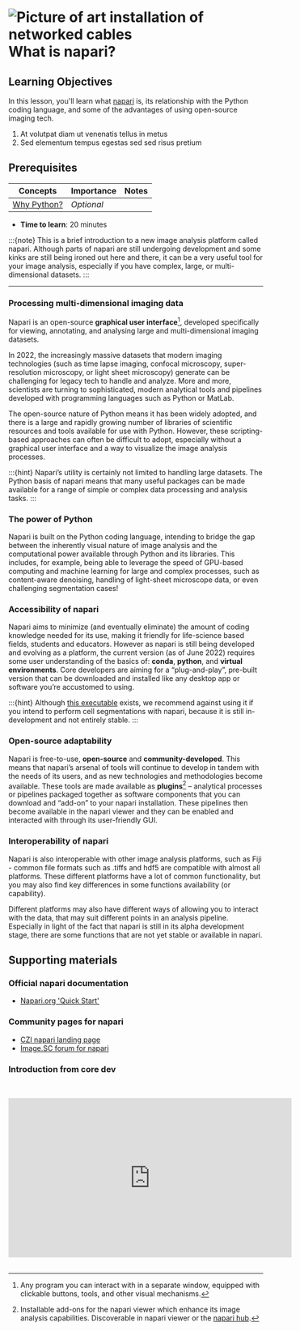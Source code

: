 ![Picture of art installation of networked cables](images/header_small.jpeg)
What is napari?
=======================

## Learning Objectives

In this lesson, you'll learn what [napari](https://www.napari.org) is, its relationship with the Python coding language, and some of the advantages of using open-source imaging tech. 

1.  At volutpat diam ut venenatis tellus in metus
2.  Sed elementum tempus egestas sed sed risus pretium

## Prerequisites

| Concepts                                                                         | Importance | Notes |
| -------------------------------------------------------------------------------- | ---------- | ----- |
| [Why Python?](https://foundations.projectpythia.org/foundations/why-python.html) | *Optional*    |       |

- **Time to learn**: 20 minutes

:::{note}
This is a brief introduction to a new image analysis platform called napari. Although parts of napari are still undergoing development and some kinks are still being ironed out here and there, it can be a very useful tool for your image analysis, especially if you have complex, large, or multi-dimensional datasets.
:::

---

### Processing multi-dimensional imaging data

Napari is an open-source **graphical user interface**[^mynote], developed specifically for viewing, annotating, and analysing large and multi-dimensional imaging datasets.

In 2022, the increasingly massive datasets that modern imaging technologies (such as time lapse imaging, confocal microscopy, super-resolution microscopy, or light sheet microscopy) generate can be challenging for legacy tech to handle and analyze. More and more, scientists are turning to sophisticated, modern analytical tools and pipelines developed with programming languages such as Python or MatLab. 

The open-source nature of Python means it has been widely adopted, and there is a large and rapidly growing number of libraries of scientific resources and tools available for use with Python. However, these scripting-based approaches can often be difficult to adopt, especially without a graphical user interface and a way to visualize the image analysis processes.

[^mynote]: Any program you can interact with in a separate window, equipped with clickable buttons, tools, and other visual mechanisms. 

:::{hint}
Napari’s utility is certainly not limited to handling large datasets. The Python basis of napari means that many useful packages can be made available for a range of simple or complex data processing and analysis tasks.
:::

### The power of Python

Napari is built on the Python coding language, intending to bridge the gap between the inherently visual nature of image analysis and the computational power available through Python and its libraries. This includes, for example, being able to leverage the speed of GPU-based computing and machine learning for large and complex processes, such as content-aware denoising, handling of light-sheet microscope data, or even challenging segmentation cases! 

### Accessibility of napari

Napari aims to minimize (and eventually eliminate) the amount of coding knowledge needed for its use, making it friendly for life-science based fields, students and educators. However as napari is still being developed and evolving as a platform, the current version (as of June 2022) requires some user understanding of the basics of: **conda**, **python**, and **virtual environments**. Core developers are aiming for a “plug-and-play”, pre-built version that can be downloaded and installed like any desktop app or software you’re accustomed to using. 

:::{hint}
Although [this executable](https://napari.org/tutorials/fundamentals/quick_start.html#installation) exists, we recommend against using it if you intend to perform cell segmentations with napari, because it is still in-development and not entirely stable. 
:::

### Open-source adaptability

Napari is free-to-use, **open-source** and **community-developed**. This means that napari’s arsenal of tools will continue to develop in tandem with the needs of its users, and as new technologies and methodologies become available. These tools are made available as **plugins**[^mynote2] – analytical processes or pipelines packaged together as software components that you can download and “add-on” to your napari installation. These pipelines then become available in the napari viewer and they can be enabled and interacted with through its user-friendly GUI.

[^mynote2]: Installable add-ons for the napari viewer which enhance its image analysis capabilities. Discoverable in napari viewer or the [napari hub](https://www.napari-hub.org). 

### Interoperability of napari

Napari is also interoperable with other image analysis platforms, such as Fiji - common file formats such as .tiffs and hdf5 are compatible with almost all platforms. These different platforms have a lot of common functionality, but you may also find key differences in some functions availability (or capability). 

Different platforms may also have different ways of allowing you to interact with the data, that may suit different points in an analysis pipeline. Especially in light of the fact that napari is still in its alpha development stage, there are some functions that are not yet stable or available in napari.

## Supporting materials

### Official napari documentation

- [Napari.org 'Quick Start'](https://napari.org/tutorials/fundamentals/quick_start.html)

### Community pages for napari

- [CZI napari landing page](https://chanzuckerberg.com/napari-a-multi-dimensional-image-viewer-for-python/)
- [Image.SC forum for napari](https://forum.image.sc/tag/napari)

### Introduction from core dev

<br><center><iframe width="560" height="315" src="https://www.youtube.com/embed/VXdFOcBCto4" title="YouTube video player" frameborder="0" allow="accelerometer; autoplay; clipboard-write; encrypted-media; gyroscope; picture-in-picture" allowfullscreen></iframe></center> <br>


